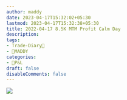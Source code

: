```yaml
---
author: maddy
date: 2023-04-17T15:32:02+05:30
lastmod: 2023-04-17T15:32:38+05:30
title: 2022-04-17 8.5K MTM Profit Calm Day
description: 
tags:
- Trade-Diary📗
- 🧔MADDY
categories: 
- 💸P&L
draft: false
disableComments: false
---
```


![](https://i.imgur.com/SkbRnh2.png)
